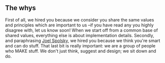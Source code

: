 ## The whys
First of all, we hired you because we consider you share the same values and principles which are important to us –if you have read any you highly disagree with, let us know soon! When we start off from a common base of shared values, everything else is about implementation details. Secondly, and paraphrasing [Joel Spolsky](http://www.amazon.com/Smart-Gets-Things-Done-Technical/dp/1590598385), we hired you because we think you're smart and can do stuff. That last bit is really important: we are a group of people who MAKE stuff. We don't just think, suggest and design; we sit down and do.
